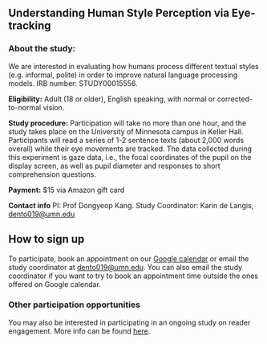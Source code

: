 ## Understanding Human Style Perception via Eye-tracking

### About the study:
We are interested in evaluating how humans process different textual styles (e.g. informal, polite) in order to improve natural language processing models.
IRB number: STUDY00015556.

**Eligibility:** Adult (18 or older), English speaking, with normal or corrected-to-normal vision.

**Study procedure:** Participation will take no more than one hour, and the study takes place on the University of Minnesota campus in Keller Hall. Participants will read a series of 1-2 sentence texts (about 2,000 words overall) while their eye movements are tracked. The data collected during this experiment is gaze data, i.e., the focal coordinates of the pupil on the display screen, as well as pupil diameter and responses to short comprehension questions.

**Payment:** $15 via Amazon gift card

**Contact info** PI: Prof Dongyeop Kang. Study Coordinator: Karin de Langis, dento019@umn.edu

## How to sign up
To participate, book an appointment on our [Google calendar](https://calendar.google.com/calendar/appointments/schedules/AcZssZ30CgxGChj6Be182K555AdHln6tDm0Ov3lBFQ_hYmezyXc8cAes2hoy9INTtSJ7k1-P0w-QLoOg) or email the study coordinator at dento019@umn.edu. You can also email the study coordinator if you want to try to book an appointment time outside the ones offered on Google calendar.


### Other participation opportunities
You may also be interested in participating in an ongoing study on reader engagement. More info can be found [here](http://minnesotanlp.github.io/reader_engagement).
